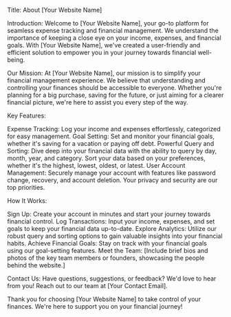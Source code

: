 Title: About [Your Website Name]

Introduction:
Welcome to [Your Website Name], your go-to platform for seamless expense tracking and financial management. We understand the importance of keeping a close eye on your income, expenses, and financial goals. With [Your Website Name], we've created a user-friendly and efficient solution to empower you in your journey towards financial well-being.

Our Mission:
At [Your Website Name], our mission is to simplify your financial management experience. We believe that understanding and controlling your finances should be accessible to everyone. Whether you're planning for a big purchase, saving for the future, or just aiming for a clearer financial picture, we're here to assist you every step of the way.

Key Features:

Expense Tracking: Log your income and expenses effortlessly, categorized for easy management.
Goal Setting: Set and monitor your financial goals, whether it's saving for a vacation or paying off debt.
Powerful Query and Sorting: Dive deep into your financial data with the ability to query by day, month, year, and category. Sort your data based on your preferences, whether it's the highest, lowest, oldest, or latest.
User Account Management:
Securely manage your account with features like password change, recovery, and account deletion. Your privacy and security are our top priorities.

How It Works:

Sign Up: Create your account in minutes and start your journey towards financial control.
Log Transactions: Input your income, expenses, and set goals to keep your financial data up-to-date.
Explore Analytics: Utilize our robust query and sorting options to gain valuable insights into your financial habits.
Achieve Financial Goals: Stay on track with your financial goals using our goal-setting features.
Meet the Team:
[Include brief bios and photos of the key team members or founders, showcasing the people behind the website.]

Contact Us:
Have questions, suggestions, or feedback? We'd love to hear from you! Reach out to our team at [Your Contact Email].

Thank you for choosing [Your Website Name] to take control of your finances. We're here to support you on your financial journey!
